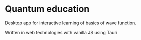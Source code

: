 # Quantum education
Desktop app for interactive learning of basics of wave function.

Written in web technologies with vanilla JS using Tauri
